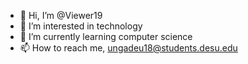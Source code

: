 - 👋 Hi, I’m @Viewer19
- 👀 I’m interested in technology
- 🌱 I’m currently learning computer science
- 📫 How to reach me, ungadeu18@students.desu.edu

<!---
Viewer19/Viewer19 is a ✨ special ✨ repository because its `README.md` (this file) appears on your GitHub profile.
You can click the Preview link to take a look at your changes.
--->
